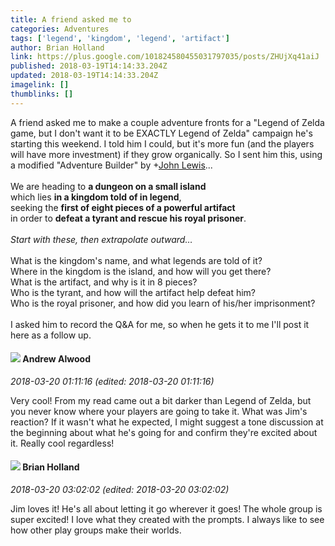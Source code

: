 ```yaml
---
title: A friend asked me to
categories: Adventures
tags: ['legend', 'kingdom', 'legend', 'artifact']
author: Brian Holland
link: https://plus.google.com/101824580455031797035/posts/ZHUjXq41aiJ
published: 2018-03-19T14:14:33.204Z
updated: 2018-03-19T14:14:33.204Z
imagelink: []
thumblinks: []
---
```


A friend asked me to make a couple adventure fronts for a &quot;Legend of Zelda game, but I don&#39;t want it to be EXACTLY Legend of Zelda&quot; campaign he&#39;s starting this weekend. I told him I could, but it&#39;s more fun (and the players will have more investment) if they grow organically. So I sent him this, using a modified &quot;Adventure Builder&quot; by <span class="proflinkWrapper"><span class="proflinkPrefix">+</span><a class="proflink" href="https://plus.google.com/109359281743079012976" oid="109359281743079012976">John Lewis</a></span>...<br /><br />We are heading to <b>a dungeon on a small island</b><br />which lies <b>in a kingdom told of in legend</b>,<br />seeking the <b>first of eight pieces of a powerful artifact</b><br />in order to <b>defeat a tyrant and rescue his royal prisoner</b>.<br /><br /><i>Start with these, then extrapolate outward…</i><br /><br />What is the kingdom&#39;s name, and what legends are told of it?<br />Where in the kingdom is the island, and how will you get there?<br />What is the artifact, and why is it in 8 pieces?<br />Who is the tyrant, and how will the artifact help defeat him?<br />Who is the royal prisoner, and how did you learn of his/her imprisonment?<br /><br />I asked him to record the Q&amp;A for me, so when he gets it to me I&#39;ll post it here as a follow up.
<div id='comment z12rvzhjoweqyh0i104cjn4jgpbidbjiptw0k'>
  <h4><img src='{{site.baseurl}}//images/avatars/114783157179737921277_photo.jpg'> Andrew Alwood</h4>
      <p><cite>2018-03-20 01:11:16 (edited: 2018-03-20 01:11:16)</cite></p>
        <p>Very cool!  From my read came out a bit darker than Legend of Zelda, but you never know where your players are going to take it.  What was Jim&#39;s reaction?  If it wasn&#39;t what he expected, I might suggest a tone discussion at the beginning about what he&#39;s going for and confirm they&#39;re excited about it.  Really cool regardless!</p>
</div>
        

<div id='comment z12rvzhjoweqyh0i104cjn4jgpbidbjiptw0k'>
  <h4><img src='{{site.baseurl}}//images/avatars/101824580455031797035_photo.jpg'> Brian Holland</h4>
      <p><cite>2018-03-20 03:02:02 (edited: 2018-03-20 03:02:02)</cite></p>
        <p>Jim loves it! He&#39;s all about letting it go wherever it goes! The whole group is super excited! I love what they created with the prompts. I always like to see how other play groups make their worlds.</p>
</div>
        